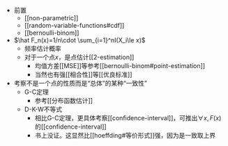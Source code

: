 - 前置
  - [[non-parametric]]
  - [[random-variable-functions#cdf]]
  - [[bernoulli-binom]]
- $\hat F_n(x)=1/n\cdot \sum_{i=1}^nI(X_i\le x)$
  - 频率估计概率
  - 对于一个点$x$，是点估计[[2-estimation]]
    - 均值方差[[MSE]]等参考[[bernoulli-binom#point-estimation]]
    - 当然也有强[[相合性]]等[[优良标准]]
- 考察不是一个点的性质而是“总体”的某种“一致性”
  - G-C定理
    - 参考[[分布函数估计]]
  - D-K-W不等式
    - 相比G-C定理，更具体考察[[confidence-interval]]，可推出$\forall x, F(x)$的[[confidence-interval]]
    - 书上没证。这显然比[[hoeffding#等价形式]]强，因为是一致取上界